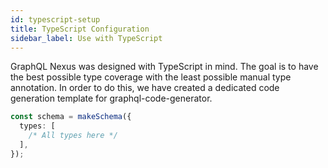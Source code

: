 ```yaml
---
id: typescript-setup
title: TypeScript Configuration
sidebar_label: Use with TypeScript
---
```


GraphQL Nexus was designed with TypeScript in mind. The goal is to have the best possible type coverage with the least possible manual type annotation. In order to do this, we have created a dedicated code generation template for graphql-code-generator.

```ts
const schema = makeSchema({
  types: [
    /* All types here */
  ],
});
```
